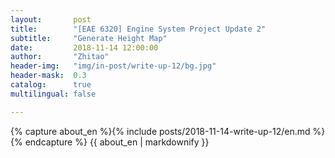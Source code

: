 ```yaml
---
layout:       post
title:        "[EAE 6320] Engine System Project Update 2"
subtitle:     "Generate Height Map"
date:         2018-11-14 12:00:00
author:       "Zhitao"
header-img:   "img/in-post/write-up-12/bg.jpg"
header-mask:  0.3
catalog:      true
multilingual: false

---
```


<!-- Chinese Version -->
<!-- <div class="zh post-container">
    {% capture about_zh %}{% include posts/2018-08-29-write-up-01/zh.md %}{% endcapture %}
    {{ about_zh | markdownify }}
</div> -->

<!-- English Version -->
<div class="en post-container">
    {% capture about_en %}{% include posts/2018-11-14-write-up-12/en.md %}{% endcapture %}
    {{ about_en | markdownify }}
</div>
